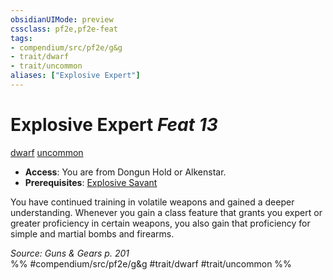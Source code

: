 ```yaml
---
obsidianUIMode: preview
cssclass: pf2e,pf2e-feat
tags:
- compendium/src/pf2e/g&g
- trait/dwarf
- trait/uncommon
aliases: ["Explosive Expert"]
---
```

# Explosive Expert  *Feat 13*  
[dwarf](../../Rules/traits/dwarf.md)  [uncommon](../../Rules/traits/uncommon.md)  

- **Access**: You are from Dongun Hold or Alkenstar.
- **Prerequisites**: [Explosive Savant](explosive-savant-g-g.md)

You have continued training in volatile weapons and gained a deeper understanding. Whenever you gain a class feature that grants you expert or greater proficiency in certain weapons, you also gain that proficiency for simple and martial bombs and firearms.

*Source: Guns & Gears p. 201*  
%% #compendium/src/pf2e/g&g #trait/dwarf #trait/uncommon %%